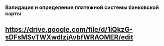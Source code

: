 ### Валидация и определение платежной системы банковской карты
## https://drive.google.com/file/d/1iQkzG-sDFsMSvTWXwdIzjAvbfWRAOMER/edit

